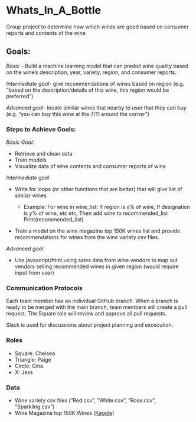# Whats_In_A_Bottle
Group project to determine how which wines are good based on consumer reports and contents of the wine

## Goals:
*Basic* - Build a machine learning model that can predict wine quality based on the wine’s description, year, variety, region, and consumer reports.
 
*Intermediate goal*- give recommendations of wines based on region (e.g. “based on the description/details of this wine, this region would be preferred”)
 
*Advanced goal*- locate similar wines that nearby to user that they can buy  (e.g. “you can buy this wine at the 7/11 around the corner”)
 
### Steps to Achieve Goals:
*Basic Goal:*
- Retrieve and clean data
- Train models
- Visualize data of wine contents and consumer reports of wine
 
*Intermediate goal*
- Write for loops (or other functions that are better) that will give list of similar wines
    - Example: For wine in wine_list:
        If region is x% of wine,
        If designation is y% of wine, etc etc,
        Then add wine to recommended_list
        Print(recommended_list)
    
- Train a model on the wine magazine top 150K wines list and provide recommendations for wines from the wine variety csv files.
 
*Advanced goal*
- Use javascript/html using sales data from wine vendors to map out vendors selling recommended wines in given region (would require input from user)

### Communication Protocols
Each team member has an individual GitHub branch. When a branch is ready to be merged with the main branch, team members will create a pull request. The Square role will review and approve all pull requests. 

Slack is used for discussions about project planning and excecution.

### Roles
- Square: Chelsea
- Triangle: Paige
- Circle: Gina
- X: Jess

### Data
- Wine variety csv files (“Red.csv”, ”White.csv”, ”Rose.csv”, ”Sparkling.csv”)
- Wine Magazine top 150K Wines ([Kaggle](https://www.kaggle.com/zynicide/wine-reviews?select=winemag-data_first150k.csv))
